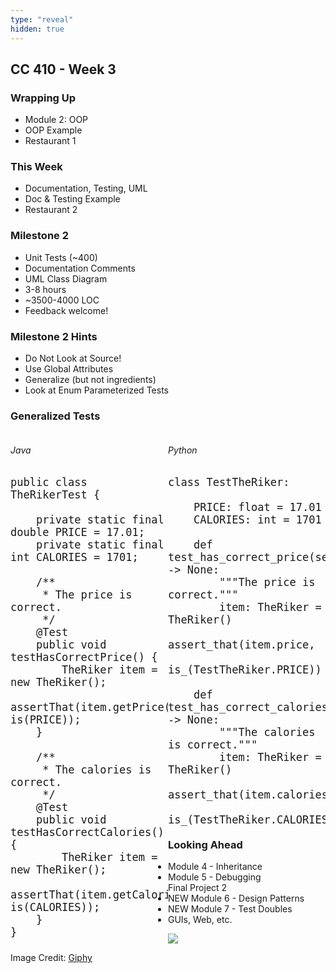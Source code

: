 ```yaml
---
type: "reveal"
hidden: true
---
```

<section>
	<h2>CC 410 - Week 3</h2>
</section>
<section>
	<h3>Wrapping Up</h3>
	<ul>
		<li>Module 2: OOP</li>
		<li>OOP Example</li>
		<li> Restaurant 1</li>
	</ul>
</section>
<section>
	<h3>This Week</h3>
	<ul>
		<li>Documentation, Testing, UML</li>
		<li>Doc & Testing Example</li>
		<li>Restaurant 2</li>
	</ul>
</section>
<section>
	<h3>Milestone 2</h3>
	<ul>
		<li>Unit Tests (~400)</li>
		<li>Documentation Comments</li>
		<li>UML Class Diagram</li>
		<li>3-8 hours</li>
		<li>~3500-4000 LOC</li>
		<li>Feedback welcome!</li>
	</ul>
</section>
<section>
	<h3>Milestone 2 Hints</h3>
	<ul>
		<li>Do Not Look at Source!</li>
		<li>Use Global Attributes</li>
		<li>Generalize (but not ingredients)</li>
		<li>Look at Enum Parameterized Tests</li>
	</ul>
</section>
<section>
    <h3>Generalized Tests</h3>
    <div style="float: right; width: 50%">
        <h6>Python</h6>
        <pre class="python stretch" style="font-size: 20px"><code>class TestTheRiker:<br>
	PRICE: float = 17.01
	CALORIES: int = 1701<br>
	def test_has_correct_price(self) -> None:
		"""The price is correct."""
		item: TheRiker = TheRiker()
		assert_that(item.price,
		            is_(TestTheRiker.PRICE))<br>
	def test_has_correct_calories(self) -> None:
		"""The calories is correct."""
		item: TheRiker = TheRiker()
		assert_that(item.calories,
		            is_(TestTheRiker.CALORIES))</code></pre>
    </div>
    <div style="float: left; width: 50%">
        <h6>Java</h6>
		<pre class="java stretch" style="font-size: 20px"><code>public class TheRikerTest {<br>
    private static final double PRICE = 17.01;
    private static final int CALORIES = 1701;<br>
    /**
     * The price is correct.
     */
    @Test
    public void testHasCorrectPrice() {
        TheRiker item = new TheRiker();
        assertThat(item.getPrice(), is(PRICE));
    }<br>
    /**
     * The calories is correct.
     */
    @Test
    public void testHasCorrectCalories() {
        TheRiker item = new TheRiker();
        assertThat(item.getCalories(), is(CALORIES));
    }
}</code></pre>
    </div>
</section>
<section>
	<h3>Looking Ahead</h3>
	<ul>
		<li>Module 4 - Inheritance</li>
		<li>Module 5 - Debugging<br>Final Project 2</li>
		<li>NEW Module 6 - Design Patterns</li>
		<li>NEW Module 7 - Test Doubles</li>
		<li>GUIs, Web, etc.</li>
	</ul>
</section>
<section>
	<img class="plain stretch" src="https://media.giphy.com/media/gw3IWyGkC0rsazTi/giphy.gif">
	<p class="imagecredit">Image Credit: <a href="https://giphy.com/gifs/test-gw3IWyGkC0rsazTi/">Giphy</a></p>
</section>